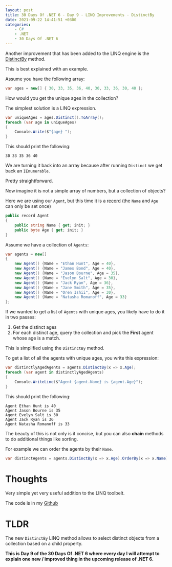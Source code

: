 ```yaml
---
layout: post
title: 30 Days Of .NET 6 - Day 9 - LINQ Improvements - DistinctBy
date: 2021-09-22 14:41:51 +0300
categories:
    - C#
    - .NET
    - 30 Days Of .NET 6
---
```

Another improvement that has been added to the LINQ engine is the [DistinctBy](https://docs.microsoft.com/en-us/dotnet/api/system.linq.enumerable.distinctby?view=net-6.0) method.

This is best explained with an example.

Assume you have the following array:

```csharp
var ages = new[] { 30, 33, 35, 36, 40, 30, 33, 36, 30, 40 };
```

How would you get the unique ages in the collection?

The simplest solution is a LINQ expression.

```csharp
var uniqueAges = ages.Distinct().ToArray();
foreach (var age in uniqueAges)
{
    Console.Write($"{age} ");
}
```

This should print the following:

```plaintext
30 33 35 36 40
```

We are turning it back into an array because after running `Distinct` we get back an `IEnumerable`.

Pretty straightforward.

Now imagine it is not a simple array of numbers, but a collection of objects?

Here we are using our `Agent`, but this time it is a [record](https://docs.microsoft.com/en-us/dotnet/csharp/language-reference/builtin-types/record) (the `Name` and `Age` can only be set once)

```csharp
public record Agent
{
    public string Name { get; init; }
    public byte Age { get; init; }
}
```

Assume we have a collection of `Agents`:

```csharp
var agents = new[]
{
    new Agent() {Name = "Ethan Hunt", Age = 40},
    new Agent() {Name = "James Bond", Age = 40},
    new Agent() {Name = "Jason Bourne", Age = 35},
    new Agent() {Name = "Evelyn Salt", Age = 30},
    new Agent() {Name = "Jack Ryan", Age = 36},
    new Agent() {Name = "Jane Smith", Age = 35},
    new Agent() {Name = "Oren Ishii", Age = 30},
    new Agent() {Name = "Natasha Romanoff", Age = 33}
};
```

If we wanted to get a list of `Agents` with unique ages, you likely have to do it in two passes:
1. Get the distinct ages
2. For each distinct age, query the collection and pick the **First** agent whose age is a match.

This is simplified using the `DistinctBy` method.

To get a list of all the agents with unique ages, you write this expression:

```csharp
var distinctlyAgedAgents = agents.DistinctBy(x => x.Age);
foreach (var agent in distinctlyAgedAgents)
{
    Console.WriteLine($"Agent {agent.Name} is {agent.Age}");
}
```

This should print the following:

```plaintext
Agent Ethan Hunt is 40
Agent Jason Bourne is 35
Agent Evelyn Salt is 30
Agent Jack Ryan is 36
Agent Natasha Romanoff is 33
```

The beauty of this is not only is it concise, but you can also **chain** methods to do additional things like sorting.

For example we can order the agents by their `Name`.

```csharp
var distinctAgents = agents.DistinctBy(x => x.Age).OrderBy(x => x.Name);
```

# Thoughts

Very simple yet very useful addition to the LINQ toolbelt.

The code is in my [Github](https://github.com/conradakunga/BlogCode/tree/master/2021-09-22%20-%2030%20Days%20Of%20.NET%206%20-%20Day%209%20-%20LINQ%20Improvements%20-%20DistinctBy)

# TLDR

The new `DistinctBy` LINQ method allows to select distinct objects from a collection based on a child property.

**This is Day 9 of the 30 Days Of .NET 6 where every day I will attempt to explain one new / improved thing in the upcoming release of .NET 6.**
